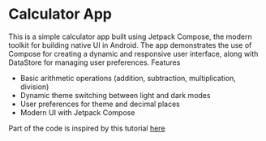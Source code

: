 # Calculator App
This is a simple calculator app built using Jetpack Compose, the modern toolkit for building native UI in Android. The app demonstrates the use of Compose for creating a dynamic and responsive user interface, along with DataStore for managing user preferences.
Features

* Basic arithmetic operations (addition, subtraction, multiplication, division)
* Dynamic theme switching between light and dark modes
* User preferences for theme and decimal places
* Modern UI with Jetpack Compose

Part of the code is inspired by this tutorial [here](https://medium.com/@4get.prakhar/calculator-app-using-jetpack-compose-447836b7faf2)